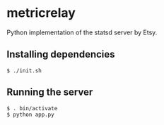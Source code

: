 metricrelay
===========

Python implementation of the statsd server by Etsy.

Installing dependencies
-----------------------
```shell
$ ./init.sh
```

Running the server
------------------
```shell
$ . bin/activate
$ python app.py
```

